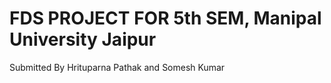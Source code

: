 # FDS PROJECT FOR 5th SEM, Manipal University Jaipur

Submitted By Hrituparna Pathak and Somesh Kumar
